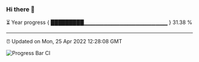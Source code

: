 ### Hi there 👋

⏳ Year progress { █████████▁▁▁▁▁▁▁▁▁▁▁▁▁▁▁▁▁▁▁▁▁ } 31.38 %

---

⏰ Updated on Mon, 25 Apr 2022 12:28:08 GMT

![Progress Bar CI](https://github.com/liununu/liununu/workflows/Progress%20Bar%20CI/badge.svg)
